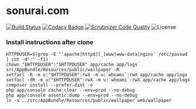 # sonurai.com

[![Build Status](https://travis-ci.org/sonu27/sonurai.com.svg?branch=master)](https://travis-ci.org/sonu27/sonurai.com)
[![Codacy Badge](https://www.codacy.com/project/badge/4214eeec857145c7b9e6f9c9df9f2e60)](https://www.codacy.com/app/sonu27/sonurai-com)
[![Scrutinizer Code Quality](https://scrutinizer-ci.com/g/sonu27/sonurai.com/badges/quality-score.png?b=master)](https://scrutinizer-ci.com/g/sonu27/sonurai.com/?branch=master)
![License](https://img.shields.io/github/license/sonu27/sonurai.com.svg)

### Install instructions after clone
```
HTTPDUSER=$(grep -E ^'apache|httpd|[_]www|www-data|nginx' /etc/passwd | cut -d":" -f1)
chown "$HTTPDUSER":"$HTTPDUSER" app/cache app/logs src/AppBundle/Resources/public/wallpaper -R
setfacl -R -m u:"$HTTPDUSER":rwX -m u:`whoami`:rwX app/cache app/logs
setfacl -dR -m u:"$HTTPDUSER":rwX -m u:`whoami`:rwX app/cache app/logs
composer install --prefer-dist -o
php app/console cache:clear --env=prod --no-debug
php app/console assetic:dump --env=prod --no-debug
ln -s ../src/AppBundle/Resources/public/wallpaper web/wallpaper
```
